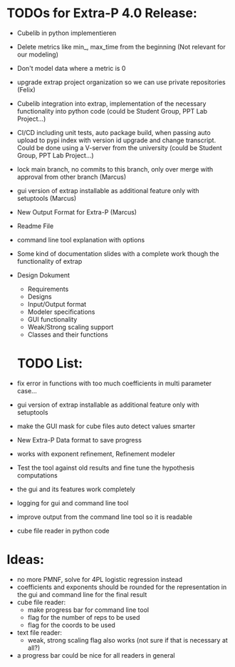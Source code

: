 # TODOs for Extra-P 4.0 Release:

* Cubelib in python implementieren
* Delete metrics like min_, max_time from the beginning (Not relevant for our modeling)
* Don't model data where a metric is 0
* upgrade extrap project organization so we can use private repositories (Felix)
* Cubelib integration into extrap, implementation of the necessary functionality into python code (could be Student Group, PPT Lab Project...)
* CI/CD including unit tests, auto package build, when passing auto upload to pypi index with version id upgrade and change transcript. Could be done using a V-server from the university (could be Student Group, PPT Lab Project...)
* lock main branch, no commits to this branch, only over merge with approval from other branch (Marcus)
* gui version of extrap installable as additional feature only with setuptools (Marcus)
* New Output Format for Extra-P (Marcus)
* Readme File
* command line tool explanation with options
* Some kind of documentation slides with a complete work though the functionality of extrap
* Design Dokument
  * Requirements
  * Designs
  * Input/Output format
  * Modeler specifications
  * GUI functionality
  * Weak/Strong scaling support
  * Classes and their functions
  
  # TODO List:

* fix error in functions with too much coefficients in multi parameter case...
* gui version of extrap installable as additional feature only with setuptools
* make the GUI mask for cube files auto detect values smarter 
* New Extra-P Data format to save progress
* works with exponent refinement, Refinement modeler
* Test the tool against old results and fine tune the hypothesis computations
* the gui and its features work completely
* logging for gui and command line tool
* improve output from the command line tool so it is readable
* cube file reader in python code

# Ideas:

* no more PMNF, solve for 4PL logistic regression instead
* coefficients and exponents should be rounded for the representation in the gui and command line for the final result
* cube file reader:
  * make progress bar for command line tool
  * flag for the number of reps to be used
  * flag for the coords to be used
* text file reader:
  * weak, strong scaling flag also works (not sure if that is necessary at all?)
* a progress bar could be nice for all readers in general

